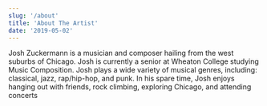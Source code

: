 ```yaml
---
slug: '/about'
title: 'About The Artist'
date: '2019-05-02'
---
```


Josh Zuckermann is a musician and composer hailing from the west suburbs of Chicago. Josh is currently a senior at Wheaton College studying Music Composition. Josh plays a wide variety of musical genres, including: classical, jazz, rap/hip-hop, and punk. In his spare time, Josh enjoys hanging out with friends, rock climbing, exploring Chicago, and attending concerts
